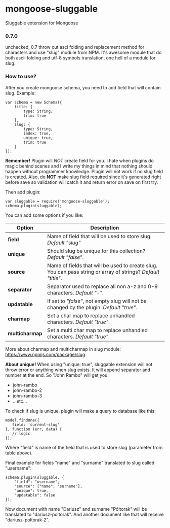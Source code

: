 # mongoose-sluggable
Sluggable extension for Mongoose

### 0.7.0
unchecked, 0.7 throw out asci folding and replacement method for characters and use "slug" module from NPM.
It's awesome module that do both ascii folding and utf-8 symbols translation, one hell of a module for slug.

### How to use?

After you create mongoose schema, you need to add field that will contain slug. Example:

````
var schema = new Schema({
    title: {
        type: String,
        trim: true
    },
    slug: {
        type: String,
        index: true,
        unique: true,
        trim: true
    }
});
````

**Remember!**
Plugin will *NOT* create field for you. I hate when plugins do magic behind scenes and I write my things in mind that
nothing should happen without programmer knowledge. Plugin will not work if no slug field is created.
Also, do **NOT** make slug field required since it's generated right before save so validation will catch it and return error on save on first try.

Then add plugin:

````
var sluggable = require('mongoose-sluggable');
schema.plugin(sluggable);
````

You can add some options if you like:

| Option  | Description |
| ------------- | ------------- |
| **field**  | Name of field that will be used to store slug. *Default "slug"* |
| **unique**  | Should slug be unique for this collection? *Default "false"*. |
| **source**  | Name of fields that will be used to create slug. You can pass string or array of strings? *Default "title"*. |
| **separator**  | Separator used to replace all non a-z and 0-9 characters. *Default "-"*. |
| **updatable**  | If set to *"false"*, not empty slug will not be changed by the plugin. *Default "true"*. |
| **charmap**  | Set a char map to replace unhandled characters. *Default "true"*. |
| **multicharmap**  | Set a multi char map to replace unhandled characters. *Default "true"*. |

More about charmap and multicharmap in slug module:
https://www.npmjs.com/package/slug

**About unique!**
When using "unique: true", sluggable extension will not throw error or anything when slug exists. It will append separator and number at the end. So "John Rambo" will get you:
 - john-rambo
 - john-rambo-2
 - john-rambo-3
 - ...etc...

 To check if slug is unique, plugin will make a query to database like this:
 ````
model.findOne({
    field: 'current-slug'
}, function (err, data) {
    // logic
});
 ````

 Where "field" is name of the field that is used to store slug (parameter from table above).

Final example for fields "name" and "surname" translated to slug called "username":

```
schema.plugin(sluggable, {
    "field": "username",
    "source": ["name", "surname"],
    "unique": true,
    "updatable": false
});
```

Now document with name "Dariusz" and surname "Półtorak" will be translated to "dariusz-poltorak". And another document like that will receive "dariusz-poltorak-2".